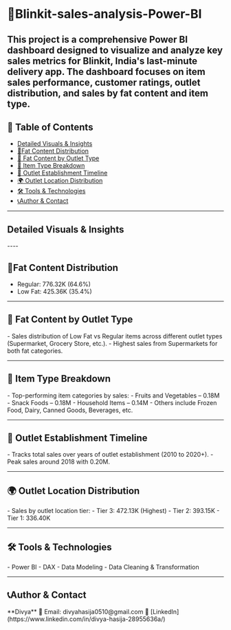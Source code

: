 # 🧾Blinkit-sales-analysis-Power-BI
This project is a comprehensive Power BI dashboard designed to visualize and analyze key sales metrics for Blinkit, India's last-minute delivery app. The dashboard focuses on item sales performance, customer ratings, outlet distribution, and sales by fat content and item type.
---

## 📌 Table of Contents
- <a href="#Detailed Visuals & Insights">Detailed Visuals & Insights</a>
- <a href="#Fat Content Distribution">🥫Fat Content Distribution</a>
- <a href="#🏬 Fat Content by Outlet Type">🏬 Fat Content by Outlet Type</a>
- <a href="#🍱 Item Type Breakdown">🍱 Item Type Breakdown</a>
- <a href="#🏢 Outlet Establishment Timeline">🏢 Outlet Establishment Timeline</a>
- <a href="#🌍 Outlet Location Distribution">🌍 Outlet Location Distribution</a>
- <a href="#🛠️ Tools & Technologies">🛠️ Tools & Technologies</a>
- <a href="#📞author--contact">📞Author & Contact</a>
----

<h2><a class="anchor" id="Detailed Visuals & Insights"></a>Detailed Visuals & Insights</h2>
----

<h2><a class="anchor" id="🥫Fat Content Distribution"></a>🥫Fat Content Distribution</h2>

- Regular: 776.32K (64.6%)
- Low Fat: 425.36K (35.4%)

---

<h2><a class="anchor" id="🏬 Fat Content by Outlet Type"></a>🏬 Fat Content by Outlet Type</h2>
- Sales distribution of Low Fat vs Regular items across different outlet types (Supermarket, Grocery Store, etc.).
- Highest sales from Supermarkets for both fat categories.

---

<h2><a class="anchor" id="🍱 Item Type Breakdown"></a>🍱 Item Type Breakdown</h2>
- Top-performing item categories by sales:
- Fruits and Vegetables – 0.18M
- Snack Foods – 0.18M
- Household Items – 0.14M
- Others include Frozen Food, Dairy, Canned Goods, Beverages, etc.

---

<h2><a class="anchor" id="🏢 Outlet Establishment Timeline"></a>🏢 Outlet Establishment Timeline</h2>
- Tracks total sales over years of outlet establishment (2010 to 2020+).
- Peak sales around 2018 with 0.20M.

---

<h2><a class="anchor" id="🌍 Outlet Location Distribution"></a>🌍 Outlet Location Distribution</h2>
- Sales by outlet location tier:
- Tier 3: 472.13K (Highest)
- Tier 2: 393.15K
- Tier 1: 336.40K

---

<h2><a class="anchor" id="🛠️ Tools & Technologies"></a>🛠️ Tools & Technologies</h2>
- Power BI
- DAX
- Data Modeling
- Data Cleaning & Transformation

---
<h2><a class="anchor" id="📞author--contact"></a>📞Author & Contact</h2>
**Divya**    
📧 Email: divyahasija0510@gmail.com  
🔗 [LinkedIn](https://www.linkedin.com/in/divya-hasija-28955636a/)
